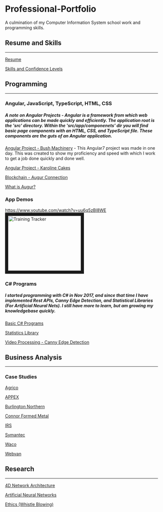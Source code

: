 # Professional-Portfolio
A culmination of my Computer Information System school work and programming skills.

## Resume and Skills
___

[Resume](../master/Resume/Resume%20-%20SinglePage%201.8.2019)

[Skills and Confidence Levels](../master/Resume/Skills)

## Programming
___

### Angular, JavaScript, TypeScript, HTML, CSS
##### A note on Angular Projects - Angular is a framework from which web applications can be made quickly and efficiently. The application root is the 'src' directory. Within the 'src/app/componenets' dir you will find basic page components with an HTML, CSS, and TypeScript file. These components are the guts of an Angular application.

[Angular Project - Bush Machinery](../master/Programming/Angular_Projects/bushMachinery) - This Angular7 project was made in one day. This was created to show my proficiency and speed with which I work to get a job done quickly and done well.

[Angular Project - Karoline Cakes](../master/Programming/Angular_Projects/KarolineCakes)

[Blockchain - Augur Connection](../master/Programming/augur-node-edited)

[What is Augur?](https://www.augur.net/)

### App Demos
https://www.youtube.com/watch?v=uu6q5zBl8WE
<a 
href="https://www.youtube.com/watch?v=uu6q5zBl8WE" 
target="_blank"><img src="../master/Programming/trainingtracker.jpg" 
alt="Training Tracker" width="240" height="180" border="10" /></a>

### C# Programs
##### I started programming with C# in Nov 2017, and since that time I have implemented Rest APIs, Canny Edge Detection, and Statistical Libraries (For Artificial Neural Nets). I still have more to learn, but am growing my knowledgebase quickly.

[Basic C# Programs](../master/Programming/C_Sharp)

[Statistics Library](../master/Programming/C_Sharp_Statistics_Library)

[Video Processing - Canny Edge Detection](../master/Programming/CannyEdgeDetector)


## Business Analysis
___

### Case Studies

[Agrico](../master/Business%20Analysis/Business%20Case%20Studies/Agrico_AMR_Analysis)

[APPEX](../master/Business%20Analysis/Business%20Case%20Studies/APPEX_Analysis)

[Burlington Northern](../master/Business%20Analysis/Business%20Case%20Studies/Burlington_Norther_Analysis)

[Connor Formed Metal](../master/Business%20Analysis/Business%20Case%20Studies/Connor_Formed_Metal_Analysis)

[IRS](../master/Business%20Analysis/Business%20Case%20Studies/IRS_Case_Analysis)

[Symantec](../master/Business%20Analysis/Business%20Case%20Studies/Symantec_Analysis)

[Waco](../master/Business%20Analysis/Business%20Case%20Studies/Waco_Case_Analysis)

[Webvan](../master/Business%20Analysis/Business%20Case%20Studies/Webvan_Analysis)

## Research
___

[4D Network Architecture](../master/Reasearch%20Papers/4D%20Network%20Architecture)

[Artificial Neural Networks](../master/Reasearch%20Papers/Artificial%20Neural%20Networks%20and%20Overfitting)

[Ethics (Whistle Blowing)](../master/Reasearch%20Papers/Ethics%20-%20Whistle%20Blowing)

